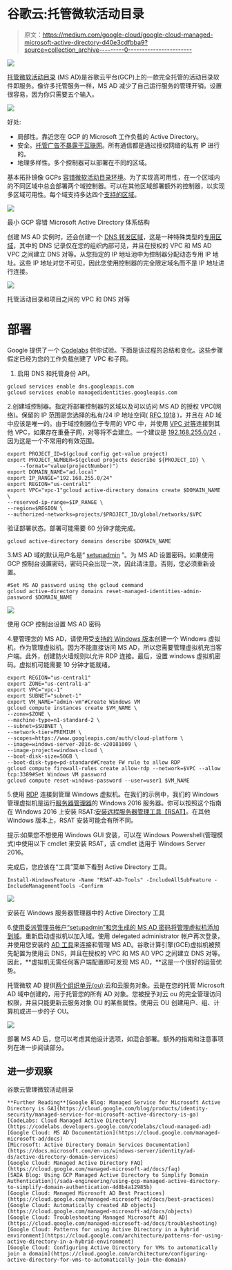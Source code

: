 # 谷歌云:托管微软活动目录

> 原文：<https://medium.com/google-cloud/google-cloud-managed-microsoft-active-directory-d40e3cdfbba9?source=collection_archive---------0----------------------->

![](img/a7167d065d9835a081110e552fbe404a.png)

[托管微软活动目录](https://cloud.google.com/managed-microsoft-ad/docs/overview) (MS AD)是谷歌云平台(GCP)上的一款完全托管的活动目录软件即服务。像许多托管服务一样，MS AD 减少了自己运行服务的管理开销。设置很容易，因为你只需要五个输入。

![](img/2ef37c8a5f62215776a7517a7a1382e0.png)

好处:

*   局部性。靠近您在 GCP 的 Microsoft 工作负载的 Active Directory。
*   安全。[托管广告不暴露于互联网](https://cloud.google.com/managed-microsoft-ad/docs/hardening)。所有通信都是通过授权网络的私有 IP 进行的。
*   地理多样性。多个控制器可以部署在不同的区域。

基本拓扑镜像 GCPs [容错微软活动目录环境](https://cloud.google.com/architecture/deploy-fault-tolerant-active-directory-environment#architecture)。为了实现高可用性，在一个区域内的不同区域中总会部署两个域控制器。可以在其他区域部署额外的控制器，以实现多区域可用性。每个域支持多达四个[支持的区域](https://cloud.google.com/managed-microsoft-ad/docs/add-remove-regions#regions)。

[![](img/98126f03e301a1e9f805dcebf6d3fe5c.png)](https://cloud.google.com/architecture/images/fault-tolerant-ad-overview.png)

最小 GCP 容错 Microsoft Active Directory 体系结构

创建 MS AD 实例时，还会创建一个 [DNS 转发区域](https://cloud.google.com/dns/docs/zones/zones-overview#forwarding_zones)，这是一种特殊类型的[专用区域](https://cloud.google.com/dns/docs/best-practices)，其中的 DNS 记录仅在您的组织内部可见，并且在授权的 VPC 和 MS AD VPC 之间建立 DNS 对等。从您指定的 IP 地址池中为控制器分配动态专用 IP 地址。这些 IP 地址对您不可见，因此您使用控制器的完全限定域名而不是 IP 地址进行连接。

[![](img/a96f3c71c38c9ff1ba04f0849288533f.png)](https://cloud.google.com/managed-microsoft-ad/docs/seamless-dns)

托管活动目录和项目之间的 VPC 和 DNS 对等

# 部署

Google 提供了一个 [Codelabs](https://codelabs.developers.google.com/codelabs/cloud-managed-ad) 供你试验。下面是该过程的总结和变化。这些步骤假定已经为您的工作负载创建了 VPC 和子网。

1.  启用 DNS 和托管身份 API。

```
gcloud services enable dns.googleapis.com
gcloud services enable managedidentities.googleapis.com
```

2.创建域控制器。指定将部署控制器的区域以及可以访问 MS AD 的授权 VPC(网络)。保留的 IP 范围是您选择的私有/24 IP 地址空间( [RFC 1918](https://datatracker.ietf.org/doc/html/rfc1918) )，并且在 AD 域中应该是唯一的。由于域控制器位于专用的 VPC 中，并使用 [VPC 对等](https://cloud.google.com/vpc/docs/vpc-peering)连接到其他 VPC，如果存在重叠子网，对等将不会建立。一个建议是 [192.168.255.0/24](https://cloud.google.com/managed-microsoft-ad/docs/selecting-ip-address-ranges) ，因为这是一个不常用的有效范围。

```
export PROJECT_ID=$(gcloud config get-value project)
export PROJECT_NUMBER=$(gcloud projects describe ${PROJECT_ID} \
    --format="value(projectNumber)")
export DOMAIN_NAME="ad.local"
export IP_RANGE="192.168.255.0/24"
export REGION="us-central1"
export VPC="vpc-1"gcloud active-directory domains create $DOMAIN_NAME \
--reserved-ip-range=$IP_RANGE \
--region=$REGION \
--authorized-networks=projects/$PROJECT_ID/global/networks/$VPC
```

验证部署状态。部署可能需要 60 分钟才能完成。

```
gcloud active-directory domains describe $DOMAIN_NAME
```

3.MS AD 域的默认用户名是“ [setupadmin](https://cloud.google.com/managed-microsoft-ad/docs/how-to-use-delegated-admin) ”。为 MS AD 设置密码。如果使用 GCP 控制台设置密码，密码只会出现一次，因此请注意。否则，您必须重新设置。

```
#Set MS AD password using the gcloud command
gcloud active-directory domains reset-managed-identities-admin-password $DOMAIN_NAME
```

![](img/1b88f7b94c03b507e07c9982401ae31c.png)

使用 GCP 控制台设置 MS AD 密码

4.要管理您的 MS AD，请使用受[支持的 Windows 版本](https://cloud.google.com/managed-microsoft-ad/docs/os-versions#windows-domain-join)创建一个 Windows 虚拟机，作为管理虚拟机。因为不能直接访问 MS AD，所以您需要管理虚拟机充当客户端。此外，创建防火墙规则以允许 RDP 连接。最后，设置 windows 虚拟机密码。虚拟机可能需要 10 分钟才能就绪。

```
export REGION="us-central1"
export ZONE="us-central1-a"
export VPC="vpc-1"
export SUBNET="subnet-1"
export VM_NAME="admin-vm"#Create Windows VM
gcloud compute instances create $VM_NAME \
--zone=$ZONE \
--machine-type=n1-standard-2 \
--subnet=$SUBNET \
--network-tier=PREMIUM \
--scopes=https://www.googleapis.com/auth/cloud-platform \
--image=windows-server-2016-dc-v20181009 \
--image-project=windows-cloud \
--boot-disk-size=50GB \
--boot-disk-type=pd-standard#Create FW rule to allow RDP
gcloud compute firewall-rules create allow-rdp --network=$VPC --allow tcp:3389#Set Windows VM password
gcloud compute reset-windows-password --user=user1 $VM_NAME
```

5.使用 [RDP](https://cloud.google.com/compute/docs/instances/connecting-to-windows) 连接到管理 Windows 虚拟机。在我们的示例中，我们的 Windows 管理虚拟机是运行[服务器管理器](https://docs.microsoft.com/en-us/windows-server/administration/server-manager/server-manager)的 Windows 2016 服务器。你可以按照这个指南在 Windows 2016 上安装 RSAT:[安装远程服务器管理工具](https://www.hammer-software.com/how-to-install-remote-server-administration-tools-rsat-on-windows-server-2016/)[【RSAT】](https://docs.microsoft.com/en-us/troubleshoot/windows-server/system-management-components/remote-server-administration-tools)。在其他 Windows 版本上，RSAT 安装可能会有所不同。

提示:如果您不想使用 Windows GUI 安装，可以在 Windows Powershell(管理模式)中使用以下 cmdlet 来安装 RSAT，该 cmdlet 适用于 Windows Server 2016。

完成后，您应该在“工具”菜单下看到 Active Directory 工具。

```
Install-WindowsFeature -Name "RSAT-AD-Tools" -IncludeAllSubFeature -IncludeManagementTools -Confirm
```

![](img/df00d643e1e7459e6c3d1bdd29940259.png)

安装在 Windows 服务器管理器中的 Active Directory 工具

6.[使用委派管理员帐户“setupadmin”和您生成的 MS AD 密码将管理虚拟机添加到域](https://docs.microsoft.com/en-us/windows-server/identity/ad-fs/deployment/join-a-computer-to-a-domain)。重新启动虚拟机以加入域。使用 delegated administrator 帐户再次登录，并使用您安装的 [AD 工具](https://cloud.google.com/managed-microsoft-ad/docs/how-to-use-delegated-admin#using_active_directory_domain_services_tools)来连接和管理 MS AD。谷歌计算引擎(GCE)虚拟机被预先配置为使用云 DNS，并且在授权的 VPC 和 MS AD VPC 之间建立 DNS 对等。因此，**虚拟机无需任何客户端配置即可发现 MS AD，**这是一个很好的运营优势。

托管微软 AD 提供[两个组织单元(ou)](https://cloud.google.com/managed-microsoft-ad/docs/manage-active-directory-objects):云和云服务对象。云是在您的托管 Microsoft AD 域中创建的，用于托管您的所有 AD 对象。您被授予对云 ou 的完全管理访问权限，并且只能更新云服务对象 OU 的某些属性。使用云 OU 创建用户、组、计算机或进一步的子 OU。

![](img/dec094ad6b65bec3bd4d40a7ce126992.png)

部署 MS AD 后，您可以考虑其他设计选项，如混合部署。额外的指南和注意事项列在进一步阅读部分。

## 进一步观察

谷歌云管理微软活动目录

```
**Further Reading**[Google Blog: Managed Service for Microsoft Active Directory is GA](https://cloud.google.com/blog/products/identity-security/managed-service-for-microsoft-active-directory-is-ga)
[CodeLabs: Cloud Managed Active Directory](https://codelabs.developers.google.com/codelabs/cloud-managed-ad)
[Google Cloud: MS AD Documentation](https://cloud.google.com/managed-microsoft-ad/docs)
[Microsoft: Active Directory Domain Services Documentation](https://docs.microsoft.com/en-us/windows-server/identity/ad-ds/active-directory-domain-services)
[Google Cloud: Managed Active Directory FAQ](https://cloud.google.com/managed-microsoft-ad/docs/faq)
[SADA Blog: Using GCP Managed Active Directory to Simplify Domain Authentication](/sada-engineering/using-gcp-managed-active-directory-to-simplify-domain-authentication-4d8b4a12985b)
[Google Cloud: Managed Microsoft AD Best Practices](https://cloud.google.com/managed-microsoft-ad/docs/best-practices)
[Google Cloud: Automatically created AD objects](https://cloud.google.com/managed-microsoft-ad/docs/objects)
[Google Cloud: Troubleshooting Managed Microsoft AD](https://cloud.google.com/managed-microsoft-ad/docs/troubleshooting)
[Google Cloud: Patterns for using Active Directory in a hybrid environment](https://cloud.google.com/architecture/patterns-for-using-active-directory-in-a-hybrid-environment)
[Google Cloud: Configuring Active Directory for VMs to automatically join a domain](https://cloud.google.com/architecture/configuring-active-directory-for-vms-to-automatically-join-the-domain)
```